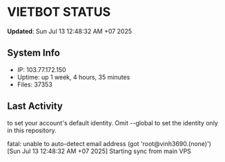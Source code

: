 # VIETBOT STATUS
**Updated**: Sun Jul 13 12:48:32 AM +07 2025

## System Info
- IP: 103.77.172.150
- Uptime: up 1 week, 4 hours, 35 minutes
- Files: 37353

## Last Activity
to set your account's default identity.
Omit --global to set the identity only in this repository.

fatal: unable to auto-detect email address (got 'root@vinh3690.(none)')
[Sun Jul 13 12:48:32 AM +07 2025] Starting sync from main VPS
